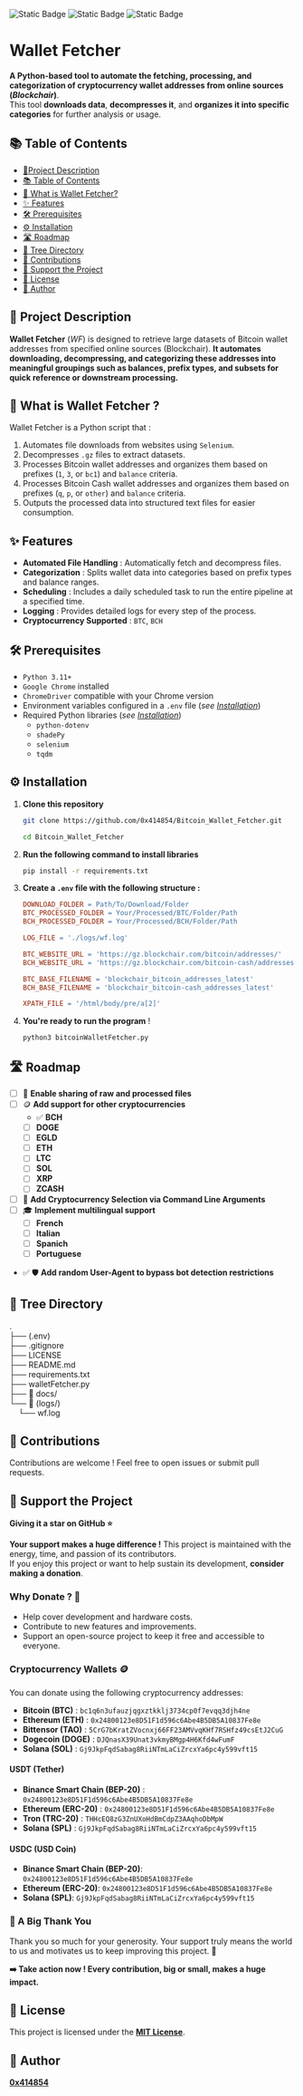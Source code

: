 ![Static Badge](https://img.shields.io/badge/python-%233776ab?logo=python&logoColor=white) ![Static Badge](https://img.shields.io/badge/MIT%20License-grey) ![Static Badge](https://img.shields.io/badge/bitcoin-%23ff9900?logo=bitcoin&logoColor=white)

# **Wallet Fetcher**

**A Python-based tool to automate the fetching, processing, and categorization of cryptocurrency wallet addresses from online sources (_Blockchair_)**.<br>This tool **downloads data**, **decompresses it**, and **organizes it into specific categories** for further analysis or usage.

## 📚 Table of Contents

- [📜Project Description](#📜-project-description)
- [📚 Table of Contents](#📚-table-of-contents)
- [🧮 What is Wallet Fetcher?](#🧮-what-is-wallet-fetcher-?)
- [✨ Features](#✨-features)
- [🛠️ Prerequisites](#🛠️-prerequisites)
- [⚙️ Installation](#⚙️-installation)
  <!-- - [▶️ Usage](#▶️-usage)  -->
  <!-- - [🔐 Security and Ethics](#🔐-security-and-ethics) -->
  <!-- - [📊 Benchmarks](#📊-benchmarks)  -->
- [🛣️ Roadmap](#🛣️-roadmap)
- [🌳 Tree Directory](#🌳-tree-directory)
- [🤝 Contributions](#🤝-contributions)
- [💖 Support the Project](#💖-support-the-project)
- [📄 License](#📄-license)
- [👤 Author](#👤-author)

## 📜 Project Description

**Wallet Fetcher** (_WF_) is designed to retrieve large datasets of Bitcoin wallet addresses from specified online sources (Blockchair). **It automates downloading, decompressing, and categorizing these addresses into meaningful groupings such as balances, prefix types, and subsets for quick reference or downstream processing.**

## 🧮 What is Wallet Fetcher ?

Wallet Fetcher is a Python script that :

1. Automates file downloads from websites using `Selenium`.
2. Decompresses `.gz` files to extract datasets.
3. Processes Bitcoin wallet addresses and organizes them based on prefixes (`1`, `3`, or `bc1`) and `balance` criteria.
4. Processes Bitcoin Cash wallet addresses and organizes them based on prefixes (`q`, `p`, or `other`) and `balance` criteria.
5. Outputs the processed data into structured text files for easier consumption.

## ✨ Features

- **Automated File Handling** : Automatically fetch and decompress files.
- **Categorization** : Splits wallet data into categories based on prefix types and balance ranges.
- **Scheduling** : Includes a daily scheduled task to run the entire pipeline at a specified time.
- **Logging** : Provides detailed logs for every step of the process.
- **Cryptocurrency Supported** : `BTC`, `BCH`

## 🛠️ Prerequisites

- `Python 3.11+`
- `Google Chrome` installed
- `ChromeDriver` compatible with your Chrome version
- Environment variables configured in a `.env` file (_see [Installation](#installation)_)
- Required Python libraries (_see [Installation](#installation)_)
  - `python-dotenv`
  - `shadePy`
  - `selenium`
  - `tqdm`

## ⚙️ Installation

1. **Clone this repository**

   ```bash
   git clone https://github.com/0x414854/Bitcoin_Wallet_Fetcher.git
   ```

   ```bash
   cd Bitcoin_Wallet_Fetcher

   ```

2. **Run the following command to install libraries**

   ```bash
   pip install -r requirements.txt
   ```

3. **Create a `.env` file with the following structure :**

   ```makefile
   DOWNLOAD_FOLDER = Path/To/Download/Folder
   BTC_PROCESSED_FOLDER = Your/Processed/BTC/Folder/Path
   BCH_PROCESSED_FOLDER = Your/Processed/BCH/Folder/Path

   LOG_FILE = './logs/wf.log'

   BTC_WEBSITE_URL = 'https://gz.blockchair.com/bitcoin/addresses/'
   BCH_WEBSITE_URL = 'https://gz.blockchair.com/bitcoin-cash/addresses/'

   BTC_BASE_FILENAME = 'blockchair_bitcoin_addresses_latest'
   BCH_BASE_FILENAME = 'blockchair_bitcoin-cash_addresses_latest'

   XPATH_FILE = '/html/body/pre/a[2]'
   ```

4. **You're ready to run the program** !

   ```bash
   python3 bitcoinWalletFetcher.py
   ```

## 🛣️ Roadmap

- [ ] 💾 **Enable sharing of raw and processed files**
- [ ] 🪙 **Add support for other cryptocurrencies**
  - ✅ **BCH**
  - [ ] **DOGE**
  - [ ] **EGLD**
  - [ ] **ETH**
  - [ ] **LTC**
  - [ ] **SOL**
  - [ ] **XRP**
  - [ ] **ZCASH**
- [ ] 🔧 **Add Cryptocurrency Selection via Command Line Arguments**
- [ ] 🎓 **Implement multilingual support**
  - [ ] **French**
  - [ ] **Italian**
  - [ ] **Spanich**
  - [ ] **Portuguese**
- ✅ 🛡️ **Add random User-Agent to bypass bot detection restrictions**

## 🌳 Tree Directory

.
<br>├── (.env)
<br>├── .gitignore
<br>├── LICENSE
<br>├── README.md
<br>├── requirements.txt
<br>├── walletFetcher.py
<br>├── 📁 docs/
<br>└── 📁 (logs/)
<br>&nbsp;&nbsp;&nbsp;&nbsp;└── wf.log

## 🤝 Contributions

Contributions are welcome ! Feel free to open issues or submit pull requests.

## 💖 Support the Project

**Giving it a star on GitHub ⭐**

**Your support makes a huge difference !** This project is maintained with the energy, time, and passion of its contributors.
<br>If you enjoy this project or want to help sustain its development, **consider making a donation**.

### Why Donate ? 🫶

- Help cover development and hardware costs.
- Contribute to new features and improvements.
- Support an open-source project to keep it free and accessible to everyone.

### Cryptocurrency Wallets 🪙

You can donate using the following cryptocurrency addresses:

- **Bitcoin (BTC)** : `bc1q6n3ufauzjqgxztkklj3734cp0f7evqq3djh4ne`
- **Ethereum (ETH)** : `0x24800123e8D51F1d596c6Abe4B5DB5A10837Fe8e`
- **Bittensor (TAO)** : `5CrG7bKratZVocnxj66FF23AMVvqKHf7RSHfz49csEtJ2CuG`
- **Dogecoin (DOGE)** : `DJQnasX39Unat3vkmyBMgp4H6Kfd4wFumF`
- **Solana (SOL)** : `Gj9JkpFqdSabag8RiiNTmLaCiZrcxYa6pc4y599vft15`

#### **USDT (Tether)**

- **Binance Smart Chain (BEP-20)** : `0x24800123e8D51F1d596c6Abe4B5DB5A10837Fe8e`
- **Ethereum (ERC-20)** : `0x24800123e8D51F1d596c6Abe4B5DB5A10837Fe8e`
- **Tron (TRC-20)** : `THHcEQ8zG3ZnUXoHdBmCdpZ3AAqhoDbMpW`
- **Solana (SPL)** : `Gj9JkpFqdSabag8RiiNTmLaCiZrcxYa6pc4y599vft15`

#### **USDC (USD Coin)**

- **Binance Smart Chain (BEP-20)**: `0x24800123e8D51F1d596c6Abe4B5DB5A10837Fe8e`
- **Ethereum (ERC-20)**: `0x24800123e8D51F1d596c6Abe4B5DB5A10837Fe8e`
- **Solana (SPL)**: `Gj9JkpFqdSabag8RiiNTmLaCiZrcxYa6pc4y599vft15`

### 💬 A Big Thank You

Thank you so much for your generosity. Your support truly means the world to us and motivates us to keep improving this project. 🙏

**➡️ Take action now ! Every contribution, big or small, makes a huge impact.**

## 📄 License

This project is licensed under the **[MIT License](https://github.com/0x414854/Bitcoin_Wallet_Fetcher/blob/main/License)**.

## 👤 Author

[**0x414854**](https://github.com/0x414854)
